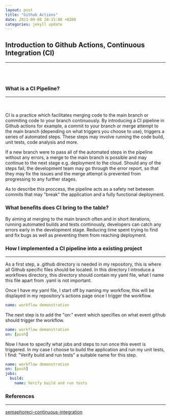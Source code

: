```yaml
---
layout: post
title: "Github Actions"
date: 2021-09-08 20:15:00 +0200
categories: jekyll update
---
```


## Introduction to Github Actions, Continuous Integration (CI)

---

<br/><br/>

### What is a CI Pipeline?

---

<br/><br/>
CI is a practice which facilitates merging code to the main branch or commiting code to your branch continuously. By introducing a CI pipeline in Github actions for example, a commit to your branch or merge attempt to the main branch (depending on what triggers you choose to use), triggers a series of automated steps. These steps may involve running the code build, unit tests, code analysis and more.

If a new branch were to pass all of the automated steps in the pipeline without any errors, a merge to the main branch is possible and may continue to the next stage e.g. deployment to the cloud. Should any of the steps fail, the development team may go through the error report, so that they may fix the issues and the merge attempt is prevented from progressing to any further stages.

As to describe this proccess, the pipeline acts as a safety net between commits that may "break" the application and a fully functional deployment.

### What benefits does CI bring to the table?

By aiming at merging to the main branch often and in short iterations, running automated builds and tests continously, developers can catch any errors early in the development stage. Reducing time spent trying to find and fix bugs as well as preventing them from reaching deployment.

### How I implemented a CI pipeline into a existing project

---

As a first step, a .github directory is needed in my repository, this is where all Github specific files should be located. In this directory I introduce a workflows directory, this directory should contain my yaml file, what I name this file apart from .yaml is not important.

Once I have my yaml file, I start off by naming my workflow, this will be displayed in my repository's actions page once I trigger the workflow.

```yaml
name: workflow demonstration
```

The next step is to add the "on:" event which specifies on what event github should trigger the workflow.

```yaml
name: workflow demonstration
on: [push]
```

Now I have to specify what jobs and steps to run once this event is triggered. In my case I choose to build the application and run my unit tests, I find: "Verify build and run tests" a suitable name for this step.

```yaml
name: workflow demonstration
on: [push]
jobs:
  build:
    name: Verify build and run tests
```

### References

---

[semaphoreci-continuous-integration](https://semaphoreci.com/continuous-integration)
